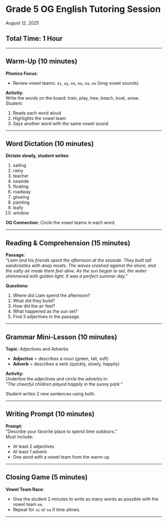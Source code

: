 # Grade 5 OG English Tutoring Session

_August 12, 2025_

## Total Time: 1 Hour

---

## Warm-Up (10 minutes)

**Phonics Focus**:  
- Review vowel teams: `ai`, `ay`, `ee`, `ea`, `oa`, `ow` (long vowel sounds)

**Activity**:  
Write the words on the board: train, play, tree, beach, boat, snow.  
Student:
1. Reads each word aloud
2. Highlights the vowel team
3. Says another word with the same vowel sound

---

## Word Dictation (10 minutes)

**Dictate slowly, student writes**:
1. sailing
2. rainy
3. teacher
4. seaside
5. floating
6. roadway
7. glowing
8. painting
9. leafy
10. window

**OG Connection**: Circle the vowel teams in each word.

---

## Reading & Comprehension (15 minutes)

**Passage**:  
*"Liam and his friends spent the afternoon at the seaside. They built tall sandcastles with deep moats. The waves crashed against the shore, and the salty air made them feel alive. As the sun began to set, the water shimmered with golden light. It was a perfect summer day."*

**Questions**:
1. Where did Liam spend the afternoon?
2. What did they build?
3. How did the air feel?
4. What happened as the sun set?
5. Find 3 adjectives in the passage.

---

## Grammar Mini-Lesson (10 minutes)

**Topic**: Adjectives and Adverbs

- **Adjective** = describes a noun (green, tall, soft)
- **Adverb** = describes a verb (quickly, slowly, happily)

**Activity**:  
Underline the adjectives and circle the adverbs in:  
*"The cheerful children played happily in the sunny park."*

Student writes 2 new sentences using both.

---

## Writing Prompt (10 minutes)

**Prompt**:  
"Describe your favorite place to spend time outdoors."  
Must include:
- At least 2 adjectives
- At least 1 adverb
- One word with a vowel team from the warm-up

---

## Closing Game (5 minutes)

**Vowel Team Race**:
- Give the student 2 minutes to write as many words as possible with the vowel team `ee`.
- Repeat for `ai` or `oa` if time allows.

---

  
